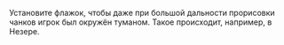 Установите флажок, чтобы даже при большой дальности прорисовки чанков игрок был окружён туманом. Такое происходит,
например, в Незере.
